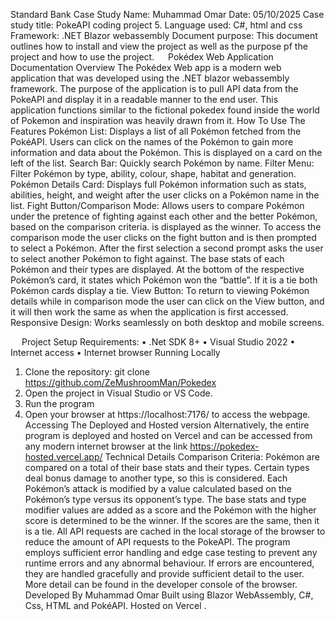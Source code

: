 Standard Bank Case Study
Name: Muhammad Omar
Date: 05/10/2025
Case study title: PokeAPI coding project 5.
Language used: C#, html and css
Framework: .NET Blazor webassembly
Document purpose:
This document outlines how to install and view the project as well as the purpose pf the project and how to use the project.
 
Pokédex Web Application Documentation
Overview
The Pokédex Web app is a modern web application that was developed using the .NET blazor webassembly framework. The purpose of the application is to pull API data from the PokeAPI and display it in a readable manner to the end user. This application functions similar to the fictional pokedex found inside the world of Pokemon and inspiration was heavily drawn from it. 
How To Use The Features
Pokémon List: Displays a list of all Pokémon fetched from the PokéAPI. Users can click on the names of the Pokémon to gain more information and data about the Pokémon. This is displayed on a card on the left of the list.
Search Bar: Quickly search Pokémon by name.
Filter Menu: Filter Pokémon by type, ability, colour, shape, habitat and generation.
Pokémon Details Card: Displays full Pokémon information such as stats, abilities, height, and weight after the user clicks on a Pokémon name in the list.
Fight Button/Comparison Mode: Allows users to compare Pokémon under the pretence of fighting against each other and the better Pokémon, based on the comparison criteria. is displayed as the winner. To access the comparison mode the user clicks on the fight button and is then prompted to select a Pokémon. After the first selection a second prompt asks the user to select another Pokémon to fight against. The base stats of each Pokémon and their types are displayed. At the bottom of the respective Pokémon’s card, it states which Pokémon won the “battle”. If it is a tie both Pokémon cards display a tie. 
View Button: To return to viewing Pokémon details while in comparison mode the user can click on the View button, and it will then work the same as when the application is first accessed. 
Responsive Design: Works seamlessly on both desktop and mobile screens.

 
Project Setup
Requirements:
•	.Net SDK 8+
•	Visual Studio 2022
•	Internet access
•	Internet browser
Running Locally
1. Clone the repository:
git clone https://github.com/ZeMushroomMan/Pokedex
2. Open the project in Visual Studio or VS Code.
3. Run the program
4. Open your browser at https://localhost:7176/ to access the webpage.
Accessing The Deployed and Hosted version
Alternatively, the entire program is deployed and hosted on Vercel and can be accessed from any modern internet browser at the link https://pokedex-hosted.vercel.app/ 
Technical Details
Comparison Criteria: Pokémon are compared on a total of their base stats and their types. Certain types deal bonus damage to another type, so this is considered. Each Pokémon’s attack is modified by a value calculated based on the Pokémon’s type versus its opponent’s type. The base stats and type modifier values are added as a score and the Pokémon with the higher score is determined to be the winner. If the scores are the same, then it is a tie.
All API requests are cached in the local storage of the browser to reduce the amount of API requests to the PokeAPI.
The program employs sufficient error handling and edge case testing to prevent any runtime errors and any abnormal behaviour. If errors are encountered, they are handled gracefully and provide sufficient detail to the user. More detail can be found in the developer console of the browser.
Developed By
Muhammad Omar
Built using Blazor WebAssembly, C#, Css, HTML and PokéAPI. Hosted on Vercel .

